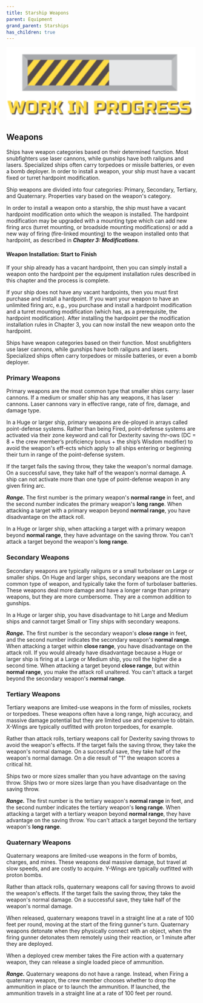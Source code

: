```yaml
---
title: Starship Weapons
parent: Equipment
grand_parent: Starships
has_children: true
---
```


<img src='../../../Images/workinprogress.png' style='width:500px;'>

## Weapons
Ships have weapon categories based on their determined function. Most snubfighters use laser cannons, while gunships have both railguns and lasers. Specialized ships often carry torpedoes or missile batteries, or even a bomb deployer. In order to install a weapon, your ship must have a vacant fixed or turret hardpoint modification.

Ship weapons are divided into four categories: Primary, Secondary, Tertiary, and Quaternary. Properties vary based on the weapon's category.

In order to install a weapon onto a starship, the ship must have a vacant hardpoint modification onto which the weapon is installed. The hardpoint modification may be upgraded with a mounting type which can add new firing arcs (turret mounting, or broadside mounting modifications) or add a new way of firing (fire-linked mounting) to the weapon installed onto that hardpoint, as described in ***Chapter 3: Modifications***.

#### Weapon Installation: Start to Finish
If your ship already has a vacant hardpoint, then you can simply install a weapon onto the hardpoint per the equipment installation rules described in this chapter and the process is complete.

If your ship does not have any vacant hardpoints, then you must first purchase and install a hardpoint. If you want your weapon to have an unlimited firing arc, e.g., you purchase and install a hardpoint modification and a turret mounting modification (which has, as a prerequisite, the hardpoint modification). After installing the hardpoint per the modification installation rules in Chapter 3, you can now install the new weapon onto the hardpoint.


Ships have weapon categories based on their function. Most snubfighters use laser cannons, while gunships have both railguns and lasers. Specialized ships often carry torpedoes or missile batteries, or even a bomb deployer. 

### Primary Weapons
Primary weapons are the most common type that smaller ships carry: laser cannons. If a medium or smaller ship has any weapons, it has laser cannons. Laser cannons vary in effective range, rate of fire, damage, and damage type.

In a Huge or larger ship, primary weapons are de-ployed in arrays called point-defense systems. Rather than being Fired, point-defense systems are activated via their zone keyword and call for Dexterity saving thr-ows (DC = 8 + the crew member’s proficiency bonus + the ship’s Wisdom modifier) to avoid the weapon's eff-ects which apply to all ships entering or beginning their turn in range of the point-defense system. 

If the target fails the saving throw, they take the weapon's normal damage. On a successful save, they take half of the weapon's normal damage. A ship can not activate more than one type of point-defense weapon in any given firing arc.

***Range.*** The first number is the primary weapon's **normal range** in feet, and the second number indicates the primary weapon's **long range**. When attacking a target with a primary weapon beyond **normal range**, you have disadvantage on the attack roll. 

In a Huge or larger ship, when attacking a target with a primary weapon beyond **normal range**, they have advantage on the saving throw. You can't attack a target beyond the weapon's **long range**. 

### Secondary Weapons
Secondary weapons are typically railguns or a small turbolaser on Large or smaller ships.  On Huge and larger ships, secondary weapons are the most common type of weapon, and typically take the form of turbolaser batteries. These weapons deal more damage and have a longer range than primary weapons, but they are more cumbersome. They are a common addition to gunships. 

In a Huge or larger ship, you have disadvantage to hit Large and Medium ships and cannot target Small or Tiny ships with secondary weapons.

***Range.*** The first number is the secondary weapon's **close range** in feet, and the second number indicates the secondary weapon's **normal range**. When attacking a target within **close range**, you have disadvantage on the attack roll. If you would already have disadvantage because a Huge or larger ship is firing at a Large or Medium ship, you roll the higher die a second time. When attacking a target beyond **close range**, but within **normal range**, you make the attack roll unaltered. You can't attack a target beyond the secondary weapon's **normal range**. 


### Tertiary Weapons
Tertiary weapons are limited-use weapons in the form of missiles, rockets or torpedoes. These weapons often have a long range, high accuracy, and massive damage potential but they are limited use and expensive to obtain. X-Wings are typically outfitted with proton torpedoes, for example. 

Rather than attack rolls, tertiary weapons call for Dexterity saving throws to avoid the weapon's effects. If the target fails the saving throw, they take the weapon's normal damage. On a successful save, they take half of the weapon's normal damage.  On a die result of "1" the weapon scores a critical hit.

Ships two or more sizes smaller than you have advantage on the saving throw.  Ships two or more sizes large than you have disadvantage on the saving throw.

***Range.*** The first number is the tertiary weapon's **normal range** in feet, and the second number indicates the tertiary weapon's **long range**. When attacking a target with a tertiary weapon beyond **normal range**, they have advantage on the saving throw. You can't attack a target beyond the tertiary weapon's **long range**.  

### Quaternary Weapons
Quaternary weapons are limited-use weapons in the form of bombs, charges, and mines. These weapons deal massive damage, but travel at slow speeds, and are costly to acquire. Y-Wings are typically outfitted with proton bombs.

Rather than attack rolls, quaternary weapons call for saving throws to avoid the weapon's effects. If the target fails the saving throw, they take the weapon's normal damage. On a successful save, they take half of the weapon's normal damage.

When released, quaternary weapons travel in a straight line at a rate of 100 feet per round, moving at the start of the firing gunner's turn. Quaternary weapons detonate when they physically connect with an object, when the firing gunner detonates them remotely using their reaction, or 1 minute after they are deployed.

When a deployed crew member takes the Fire action with a quaternary weapon, they can release a single loaded piece of ammunition. 

***Range.*** Quaternary weapons do not have a range. Instead, when Firing a quaternary weapon, the crew member chooses whether to drop the ammunition in place or to launch the ammunition.  If launched, the ammunition travels in a straight line at a rate of 100 feet per round.